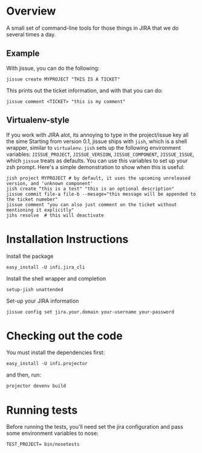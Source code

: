 Overview
========
A small set of command-line tools for those things in JIRA that we do several times a day.


Example
-------
With jissue, you can do the following:

    jissue create MYPROJECT "THIS IS A TICKET"

This prints out the ticket information, and with that you can do:

    jissue comment <TICKET> "this is my comment"


Virtualenv-style
----------------
If you work with JIRA alot, its annoying to type in the project/issue key all the sime
Starting from version 0.1, jissue ships with `jish`, which is a shell wrapper, similar to `virtualenv`.
`jish` sets up the following environment variables: `JISSUE_PROJECT`, `JISSUE_VERSION`, `JISSUE_COMPONENT`, `JISSUE_ISSUE`, which `jissue` treats as defaults. You can use this variables to set up your zsh prompt.
Here's a simple demonstration to show when this is useful:

    jish project MYPROJECT # by default, it uses the upcoming unreleased version, and 'unknown component'
    jish create "this is a test" "this is an optional description"
    jissue commit file-a file-b --mesage="this message will be appended to the ticket numeber"
    jissue comment "you can also just comment on the ticket without mentioning it explicitly"
    jihs resolve  # this will deactivate


Installation Instructions
=========================

Install the package

    easy_install -U infi.jira_cli


Install the shell wrapper and completion

    setup-jish unattended


Set-up your JIRA information

    jissue config set jira.your.domain your-username your-password


Checking out the code
=====================

You must install the dependencies first:

    easy_install -U infi.projector

and then, run:

    projector devenv build


Running tests
=============

Before running the tests, you'll need set the jira configuration and pass some environment variables to nose:

    TEST_PROJECT= bin/nosetests
